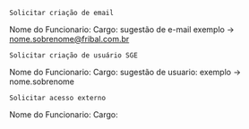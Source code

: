     Solicitar criação de email 
Nome do Funcionario: 
Cargo:
sugestão de e-mail exemplo -> nome.sobrenome@fribal.com.br

    Solicitar criação de usuário SGE
Nome do Funcionario:
Cargo:
sugestão de usuario:  exemplo -> nome.sobrenome

    Solicitar acesso externo
Nome do Funcionario:
Cargo: